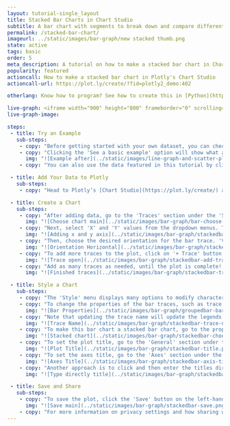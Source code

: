 ```yaml
---
layout: tutorial-single_layout
title: Stacked Bar Charts in Chart Studio
subtitle: A bar chart with segments to break down and compare different parts within each bar's data group.
permalink: /stacked-bar-chart/
imageurl: ../static/images/bar-graph/new stacked thumb.png
state: active
tags: basic
order: 5
meta_description: A tutorial on how to make a stacked bar chart in Chart Studio.
popularity: featured
actioncall: How to make a stacked bar chart in Plotly's Chart Studio
actioncall-url: https://plot.ly/create/?fid=plotly2_demo:402

otherlang: Know how to program? See how to create this in [Python](https://plot.ly/python/bar-charts/#stacked-bar-chart) or [R](https://plot.ly/r/bar-charts/#stacked-bar-chart).

live-graph: <iframe width="900" height="800" frameborder="0" scrolling="no" src="https://plot.ly/~plotly2_demo/402.embed"></iframe>
live-graph-image:

steps:
 - title: Try an Example
   sub-steps:
    - copy: "Before getting started with your own dataset, you can check out an example. First, select the 'Type' menu. Hovering the mouse over the chart type icon will display three options: 1) Charts like this by Plotly users, 2) View tutorials on this chart type, and, 3) See a basic example."
    - copy: "Clicking the 'See a basic example' option will show what a sample chart looks like after adding data and editing with the style. You'll also see what labels and style attributes were selected for this specific chart, as well as the end result."
      img: "![Example after](../static/images/line-graph-and-scatter-plot-with-excel/scatter-try-example.gif)"
    - copy: "You can also use the data featured in this tutorial by clicking on 'Open This Data in Plotly' on the left-hand side. It'll open in Chart Studio."

 - title: Add Your Data to Plotly
   sub-steps:
    - copy: "Head to Plotly’s [Chart Studio](https://plot.ly/create/) and add your data. You have the option of typing directly in the grid, uploading your file, or entering the URL of an online dataset. Plotly accepts .xls, .xlsx, or .csv files. For more information on how to enter your data, see [this](https://help.plot.ly/add-data-to-the-plotly-grid/) tutorial."

 - title: Create a Chart
   sub-steps:
    - copy: "After adding data, go to the 'Traces' section under the 'Structure' menu on the left-hand side. Choose the 'Type' of trace, then choose 'Scatter' under 'Simple' chart type."
      img: "![Choose chart main](../static/images/bar-graph/bar-choose-chart.png)"
    - copy: "Next, select 'X' and 'Y' values from the dropdown menus. This will create a bar trace, as seen below."
      img: "![Adding x and y axis](../static/images/bar-graph/stackedbar-x-and-y.png)"
    - copy: "Then, choose the desired orientation for the bar trace. 'Vertical' is chosen by default. Here is how the above chart looks like when 'Horizontal' is chosen."
      img: "![Orientation Horizontal](../static/images/bar-graph/stackedbar-horizontal-orientaion.png)"
    - copy: "To add more traces to the plot, click on '+ Trace' button at the top right corner of the panel in the 'Traces' section under the 'Structure' menu."
      img: "![Trace open](../static/images/bar-graph/stackedbar-add-trace.gif)"
    - copy: "Add as many traces as needed, until the plot is complete! Now, we have a raw bar chart, as seen below."
      img: "![Finished traces](../static/images/bar-graph/stackedbar-traces-finished.png)"

 - title: Style a Chart
   sub-steps:
    - copy: "The 'Style' menu displays many options to modify characteristics of the overall chart layout or the individual traces. To see more options about styling the chart, visit the [style and layout](https://help.plot.ly/tutorials/#layout) section of the Chart Studio documentation."
    - copy: "To change the properties of the bar traces, such as trace name, bar color, or size and spacing, go to the 'Traces' section under the 'Style' menu."
      img: "![Bar Properties](../static/images/bar-graph/groupedbar-bar-properties.png)"
    - copy: "Note that updating the trace name will update the legends as well."
      img: "![Trace Name](../static/images/bar-graph/stackedbar-trace-name.png)"
    - copy: "To make this bar chart a stacked bar chart, go to the property 'Barmode' under 'BarSize and Spacing' and select 'Stack' as the bar mode from the dropdown list."
      img: "![Stacked chart](../static/images/bar-graph/stackedbar-choose-mode.png)"
    - copy: "To set the plot title, go to the 'General' section under the 'Style' menu and type in the plot title within the textbox provided under 'Title'."
      img: "![Plot Title](../static/images/bar-graph/stackedbar-title.png)"
    - copy: "To set the axes title, go to the 'Axes' section under the 'Style' menu, choose the desired axis tab on the top, and type in the respective axis title within the textbox provided."
      img: "![Axes Title](../static/images/bar-graph/stackedbar-axis-title.png)"
    - copy: "Another approach is to click and then enter the titles directly on the plot interface. The same can be done for the legends."
      img: "![Type directly title](../static/images/bar-graph/stackedbar-title-direct.png)"

 - title: Save and Share
   sub-steps:
    - copy: "To save the plot, click the 'Save' button on the left-hand side. A save modal will appear, as seen below, where you can specify the filenames and privacy settings for your plot and data grid."
      img: "![Save main](../static/images/bar-graph/stackedbar-save.png)"
    - copy: "For more information on privacy settings and how sharing works, visit Plotly's [sharing tutorial](http://help.plot.ly/save-share-and-export-in-plotly/)."
---
```

